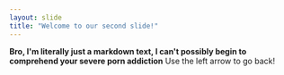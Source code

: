 ```yaml
---
layout: slide
title: "Welcome to our second slide!"
---
```

__Bro, I'm literally just a markdown text, I can't possibly begin to comprehend your severe porn addiction__
Use the left arrow to go back!
